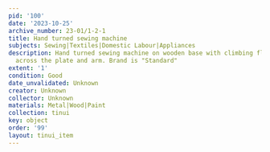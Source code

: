 ```yaml
---
pid: '100'
date: '2023-10-25'
archive_number: 23-01/1-2-1
title: Hand turned sewing machine
subjects: Sewing|Textiles|Domestic Labour|Appliances
description: Hand turned sewing machine on wooden base with climbing flowers painted
  across the plate and arm. Brand is "Standard"
extent: '1'
condition: Good
date_unvalidated: Unknown
creator: Unknown
collector: Unknown
materials: Metal|Wood|Paint
collection: tinui
key: object
order: '99'
layout: tinui_item
---
```

